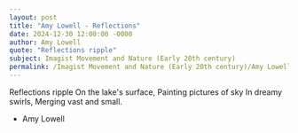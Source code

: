 ```yaml
---
layout: post
title: "Amy Lowell - Reflections"
date: 2024-12-30 12:00:00 -0000
author: Amy Lowell
quote: "Reflections ripple"
subject: Imagist Movement and Nature (Early 20th century)
permalink: /Imagist Movement and Nature (Early 20th century)/Amy Lowell/Amy Lowell - Reflections
---
```


Reflections ripple
On the lake's surface,
Painting pictures of sky
In dreamy swirls,
Merging vast and small.

- Amy Lowell
